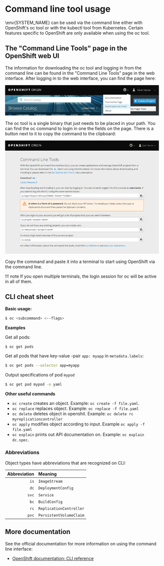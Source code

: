 # Command line tool usage

\env{SYSTEM_NAME} can be used via the command line either with OpenShift's oc tool
or with the kubectl tool from Kubernetes. Certain features specific to OpenShift
are only available when using the oc tool.

## The "Command Line Tools" page in the OpenShift web UI

The information for downloading the oc tool and logging in from the command line
can be found in the "Command Line Tools" page in the web interface. After
logging in to the web interface, you can find the page here:

![Command line tools](img/cli_help_menu_3.7.png)

The oc tool is a single binary that just needs to be placed in your path. You
can find the oc command to login in one the fields on the page. There is a
button next to it to copy the command to the clipboard:

![OpenShift Command Line Tools page](img/openshift_cli_dialog_3.7.png)

Copy the command and paste it into a terminal to start using OpenShift via the
command line.

!!! note
    If you open multiple terminals, the login session for oc will be active in
    all of them.

<!-- ## Basic commands -->
<!--  -->
<!-- Get information: -->
<!--  -->
<!-- ```bash -->
<!-- # List existing API objects -->
<!-- oc get pods|deployments|services|... -->
<!-- # Get more detailed information about an API object -->
<!-- oc describe pod|deployment|service|... myapiobject -->
<!-- # Get the YAML representation of an API object -->
<!-- oc get pod|deployment|service|... myapiobject -o yaml -->
<!-- ``` -->
<!--  -->
<!-- Create or update: -->
<!--  -->
<!-- ```bash -->
<!-- # Create an API object from a file -->
<!-- oc create -f somefile.yaml -->
<!-- # Edit an existing API object -->
<!-- oc edit deployment|service|... myapiobject -->
<!-- # Replace API object with an updated one -->
<!-- oc replace -f somefile.yaml -->
<!-- ``` -->
<!--  -->
## CLI cheat sheet


**Basic usage:**

```bash
$ oc <subcommand> <--flags>
```

**Examples**

Get all pods:

```bash
$ oc get pods
```

Get all pods that have key-value -pair `app: myapp` in `metadata.labels`:

```bash
$ oc get pods --selector app=myapp
```

Output specifications of pod `mypod`

```bash
$ oc get pod mypod -o yaml
```

**Other useful commands**

* `oc create` creates an object. Example: `oc create -f file.yaml`.
* `oc replace` replaces object. Example: `oc replace -f file.yaml`
* `oc delete` deletes object in openshit. Example: `oc delete rc myreplicationcontroller`
* `oc apply` modifies object according to input. Example `oc apply -f file.yaml`
* `oc explain` prints out API documentation on. Example: `oc explain dc.spec`.

### **Abbreviations**

Object types have abbreviations that are recognized on CLI:

|Abbreviation |Meaning|
|-----:|:-------|
|`is`|`ImageStream`|
|`dc`|`DeploymentConfig`|
|`svc`|`Service`|
|`bc`|`BuildConfig`|
|`rc`|`ReplicationController`|
|`pvc`|`PersistentVolumeClaim`|


## More documentation

See the official documentation for more information on using the command line
interface:

   * [OpenShift documentation: CLI reference](https://docs.okd.io/latest/cli_reference/index.html)
